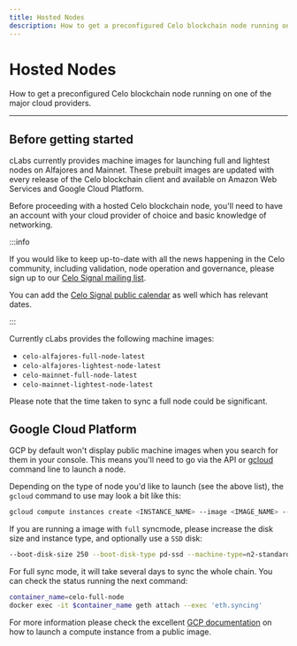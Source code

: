```yaml
---
title: Hosted Nodes
description: How to get a preconfigured Celo blockchain node running on one of the major cloud providers.
---
```


# Hosted Nodes

How to get a preconfigured Celo blockchain node running on one of the major cloud providers.

---

## Before getting started

cLabs currently provides machine images for launching full and lightest nodes on Alfajores and Mainnet. These prebuilt images are updated with every release of the Celo blockchain client and available on Amazon Web Services and Google Cloud Platform.

Before proceeding with a hosted Celo blockchain node, you'll need to have an account with your cloud provider of choice and basic knowledge of networking.

:::info

If you would like to keep up-to-date with all the news happening in the Celo community, including validation, node operation and governance, please sign up to our [Celo Signal mailing list](https://share.hsforms.com/1Qrhush1vSA2WIamd_yL4ow53n4j).

You can add the [Celo Signal public calendar](https://calendar.google.com/calendar/u/0/embed?src=c_9su6ich1uhmetr4ob3sij6kaqs@group.calendar.google.com) as well which has relevant dates.

:::

Currently cLabs provides the following machine images:

- `celo-alfajores-full-node-latest`
- `celo-alfajores-lightest-node-latest`
- `celo-mainnet-full-node-latest`
- `celo-mainnet-lightest-node-latest`

Please note that the time taken to sync a full node could be significant.

## Google Cloud Platform

GCP by default won't display public machine images when you search for them in your console. This means you'll need to go via the API or [gcloud](https://cloud.google.com/sdk/gcloud) command line to launch a node.

Depending on the type of node you'd like to launch (see the above list), the `gcloud` command to use may look a bit like this:

```bash
gcloud compute instances create <INSTANCE_NAME> --image <IMAGE_NAME> --image-project devopsre --project <YOUR_GCP_PROJECT>
```

If you are running a image with `full` syncmode, please increase the disk size and instance type, and optionally use a `SSD` disk:

```bash
--boot-disk-size 250 --boot-disk-type pd-ssd --machine-type=n2-standard-4 
```

For full sync mode, it will take several days to sync the whole chain. You can check the status running the next command:

```bash
container_name=celo-full-node
docker exec -it $container_name geth attach --exec 'eth.syncing'
```

For more information please check the excellent [GCP documentation](https://cloud.google.com/compute/docs/images) on how to launch a compute instance from a public image.
